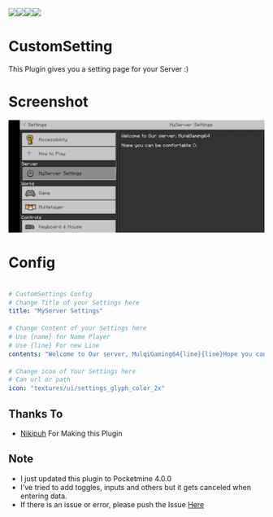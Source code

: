 [![](https://poggit.pmmp.io/shield.state/CustomSetting)](https://poggit.pmmp.io/p/CustomSetting)[![](https://img.shields.io/badge/Using-PMMP-brightgreen.svg)](https://poggit.pmmp.io/p/CustomSetting)[![](https://poggit.pmmp.io/shield.dl.total/CustomSetting)](https://poggit.pmmp.io/p/CustomSetting)[![](https://poggit.pmmp.io/shield.api/CustomSetting)](https://poggit.pmmp.io/p/CustomSetting)

# CustomSetting
This Plugin gives you a setting page for your Server :)

# Screenshot

![Screenshot](https://raw.githubusercontent.com/MulqiGaming64/CustomSetting/master/Screenshot.jpg)

# Config

``` YAML

# CustomSettings Config
# Change Title of your Settings here
title: "MyServer Settings"

# Change Content of your Settings here
# Use {name} for Name Player
# Use {line} For new Line
contents: "Welcome to Our server, MulqiGaming64{line}{line}Hope you can be comfortable :)."

# Change icon of Your Settings here
# Can url or path
icon: "textures/ui/settings_glyph_color_2x"
```

## Thanks To
 * [Nikipuh](https://github.com/nikipuh) For Making this Plugin

## Note
 * I just updated this plugin to Pocketmine 4.0.0
 * I've tried to add toggles, inputs and others but it gets canceled when entering data.
 * If there is an issue or error, please push the Issue [Here](https://github.com/MulqiGaming64/CustomSetting/pulls)
